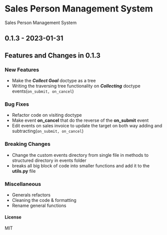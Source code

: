 # Sales Person Management System

Sales Person Management System

## 0.1.3 - 2023-01-31

## Features and Changes in 0.1.3

### New Features

- Make the ***Collect Goal*** doctype as a tree
- Writing the traversing tree functionality on ***Collecting*** doctype events(```on_submit, on_cancel```)

### Bug Fixes

- Refactor code on visiting doctype
- Make event **on_cancel** that do the reverse of the **on_submit** event
- Edit events on sales invoice to update the target on both way adding and subtracting(```on_submit, on_cancel```)

### Breaking Changes

- Change the custom events directory from single file in methods to structured directory in events folder
- breaks all big block of code into smaller functions and add it to the **utils.py** file

### Miscellaneous

- Generals refactors
- Cleaning the code & formatting
- Rename general functions

#### License

MIT

